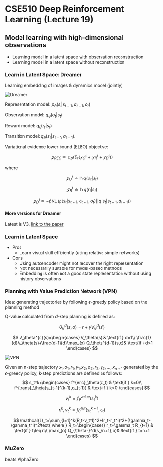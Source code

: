 # CSE510 Deep Reinforcement Learning (Lecture 19)

## Model learning with high-dimensional observations

- Learning model in a latent space with observation reconstruction
- Learning model in a latent space without reconstruction

### Learn in Latent Space: Dreamer

Learning embedding of images & dynamics model (jointly)

![Dreamer](https://notenextra.trance-0.com/CSE510/Dreamer.png)

Representation model: $p_\theta(s_t|s_{t-1}, a_{t-1}, o_t)$

Observation model: $q_\theta(o_t|s_t)$

Reward model: $q_\theta(r_t|s_t)$

Transition model: $q_\theta(s_t| s_{t-1}, a_{t-1})$.

Variational evidence lower bound (ELBO) objective:

$$
\mathcal{J}_{REC}\doteq \mathbb{E}_{p}\left(\sum_t(\mathcal{J}_O^t+\mathcal{J}_R^t+\mathcal{J}_D^t)\right)
$$

where

$$
\mathcal{J}_O^t\doteq \ln q(o_t|s_t)
$$

$$
\mathcal{J}_R^t\doteq \ln q(r_t|s_t)
$$

$$
\mathcal{J}_D^t\doteq -\beta \operatorname{KL}(p(s_t|s_{t-1}, a_{t-1}, o_t)||q(s_t|s_{t-1}, a_{t-1}))
$$

#### More versions for Dreamer

Latest is V3, [link to the paper](https://arxiv.org/pdf/2301.04104)

### Learn in Latent Space

- Pros
  - Learn visual skill efficiently (using relative simple networks)
- Cons
  - Using autoencoder might not recover the right representation
  - Not necessarily suitable for model-based methods
  - Embedding is often not a good state representation without using history observations

### Planning with Value Prediction Network (VPN)

Idea: generating trajectories by following $\epsilon$-greedy policy based on the planning method

Q-value calculated from $d$-step planning is defined as:

$$
Q_\theta^d(s,o)=r+\gamma V_\theta^{d}(s')
$$

$$
V_\theta^{d}(s)=\begin{cases}
V_\theta(s) & \text{if } d=1\\
\frac{1}{d}V_\theta(s)+\frac{d-1}{d}\max_{o} Q_\theta^{d-1}(s,o)& \text{if } d>1
\end{cases}
$$

![VPN](https://notenextra.trance-0.com/CSE510/VPN.png)

Given an n-step trajectory $x_1, o_1, r_1, \gamma_1, x_2, o_2, r_2, \gamma_2, ..., x_{n+1}$ generated by the $\epsilon$-greedy policy, k-step predictions are defined as follows:

$$
s_t^k=\begin{cases}
f^{enc}_\theta(x_t) & \text{if } k=0\\
f^{trans}_\theta(s_{t-1}^{k-1},o_{t-1}) & \text{if } k>0
\end{cases}
$$

$$
v_t^k=f^{value}_\theta(s_t^k)
$$

$$
r_t^k,\gamma_t^k=f^{out}_\theta(s_t^{k-1},o_t)
$$

$$
\mathcal{L}_t=\sum_{l=1}^k(R_t-v_t^l)^2+(r_t-r_t^l)^2+(\gamma_t-\gamma_t^l)^2\text{ where } R_t=\begin{cases}
r_t+\gamma_t R_{t+1} & \text{if } t\leq n\\
\max_{o} Q_{\theta-}^d(s_{n+1},o)& \text{if } t=n+1
\end{cases}
$$

### MuZero

beats AlphaZero